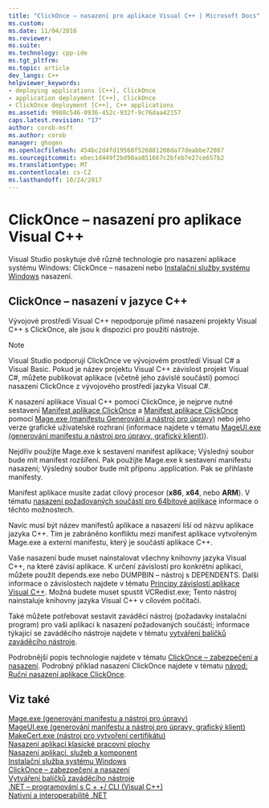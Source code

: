 ```yaml
---
title: "ClickOnce – nasazení pro aplikace Visual C++ | Microsoft Docs"
ms.custom: 
ms.date: 11/04/2016
ms.reviewer: 
ms.suite: 
ms.technology: cpp-ide
ms.tgt_pltfrm: 
ms.topic: article
dev_langs: C++
helpviewer_keywords:
- deploying applications [C++], ClickOnce
- application deployment [C++], ClickOnce
- ClickOnce deployment [C++], C++ applications
ms.assetid: 9988c546-0936-452c-932f-9c76daa42157
caps.latest.revision: "17"
author: corob-msft
ms.author: corob
manager: ghogen
ms.openlocfilehash: 454bc2d4fd19568f526881208da77deabbe72087
ms.sourcegitcommit: ebec1d449f2bd98aa851667c2bfeb7e27ce657b2
ms.translationtype: MT
ms.contentlocale: cs-CZ
ms.lasthandoff: 10/24/2017
---
```

# <a name="clickonce-deployment-for-visual-c-applications"></a>ClickOnce – nasazení pro aplikace Visual C++
Visual Studio poskytuje dvě různé technologie pro nasazení aplikace systému Windows: ClickOnce – nasazení nebo [Instalační služby systému Windows](http://msdn.microsoft.com/library/cc185688) nasazení.  
  
## <a name="clickonce-deployment-in-c"></a>ClickOnce – nasazení v jazyce C++  
 Vývojové prostředí Visual C++ nepodporuje přímé nasazení projekty Visual C++ s ClickOnce, ale jsou k dispozici pro použití nástroje.  
  
> [!NOTE]
>  Visual Studio podporují ClickOnce ve vývojovém prostředí Visual C# a Visual Basic. Pokud je název projektu Visual C++ závislost projekt Visual C#, můžete publikovat aplikace (včetně jeho závislé součásti) pomocí nasazení ClickOnce z vývojového prostředí jazyka Visual C#.  
  
 K nasazení aplikace Visual C++ pomocí ClickOnce, je nejprve nutné sestavení [Manifest aplikace ClickOnce](/visualstudio/deployment/clickonce-application-manifest) a [Manifest aplikace ClickOnce](/visualstudio/deployment/clickonce-deployment-manifest) pomocí [Mage.exe (manifestu Generování a nástroj pro úpravy)](/dotnet/framework/tools/mage-exe-manifest-generation-and-editing-tool) nebo jeho verze grafické uživatelské rozhraní (informace najdete v tématu [MageUI.exe (generování manifestu a nástroj pro úpravy, grafický klient)](/dotnet/framework/tools/mageui-exe-manifest-generation-and-editing-tool-graphical-client)).  

  
 Nejdřív použijte Mage.exe k sestavení manifest aplikace; Výsledný soubor bude mít manifest rozšíření. Pak použijte Mage.exe k sestavení manifestu nasazení; Výsledný soubor bude mít příponu .application. Pak se přihlaste manifesty.  
  
 Manifest aplikace musíte zadat cílový procesor (**x86**, **x64**, nebo **ARM**). V tématu [nasazení požadovaných součástí pro 64bitové aplikace](/visualstudio/deployment/deploying-prerequisites-for-64-bit-applications) informace o těchto možnostech.  
  
 Navíc musí být název manifestů aplikace a nasazení liší od názvu aplikace jazyka C++. Tím je zabráněno konfliktu mezi manifest aplikace vytvořeným Mage.exe a externí manifestu, který je součástí aplikace C++.  
  
 Vaše nasazení bude muset nainstalovat všechny knihovny jazyka Visual C++, na které závisí aplikace. K určení závislostí pro konkrétní aplikaci, můžete použít depends.exe nebo DUMPBIN – nástroj s DEPENDENTS. Další informace o závislostech najdete v tématu [Principy závislostí aplikace Visual C++](../ide/understanding-the-dependencies-of-a-visual-cpp-application.md). Možná budete muset spustit VCRedist.exe; Tento nástroj nainstaluje knihovny jazyka Visual C++ v cílovém počítači.  
  
 Také můžete potřebovat sestavit zaváděcí nástroj (požadavky instalační program) pro vaši aplikaci k nasazení požadovaných součástí; informace týkající se zaváděcího nástroje najdete v tématu [vytváření balíčků zaváděcího nástroje](/visualstudio/deployment/creating-bootstrapper-packages).  
  
 Podrobnější popis technologie najdete v tématu [ClickOnce – zabezpečení a nasazení](/visualstudio/deployment/clickonce-security-and-deployment). Podrobný příklad nasazení ClickOnce najdete v tématu [návod: Ruční nasazení aplikace ClickOnce](/visualstudio/deployment/walkthrough-manually-deploying-a-clickonce-application).  
  
## <a name="see-also"></a>Viz také  
 [Mage.exe (generování manifestu a nástroj pro úpravy)](/dotnet/framework/tools/mage-exe-manifest-generation-and-editing-tool)   
 [MageUI.exe (generování manifestu a nástroj pro úpravy, grafický klient)](/dotnet/framework/tools/mageui-exe-manifest-generation-and-editing-tool-graphical-client)   
 [MakeCert.exe (nástroj pro vytvoření certifikátu)](https://msdn.microsoft.com/library/windows/desktop/aa386968)   
 [Nasazení aplikací klasické pracovní plochy](../ide/deploying-native-desktop-applications-visual-cpp.md)   
 [Nasazení aplikací, služeb a komponent](/visualstudio/deployment/deploying-applications-services-and-components)   
 [Instalační služba systému Windows](http://msdn.microsoft.com/en-us/121be21b-b916-43e2-8f10-8b080516d2a0)   
 [ClickOnce – zabezpečení a nasazení](/visualstudio/deployment/clickonce-security-and-deployment)   
 [Vytváření balíčků zaváděcího nástroje](/visualstudio/deployment/creating-bootstrapper-packages)   
 [.NET – programování s C + +/ CLI (Visual C++)](../dotnet/dotnet-programming-with-cpp-cli-visual-cpp.md)   
 [Nativní a interoperabilitě .NET](../dotnet/native-and-dotnet-interoperability.md)